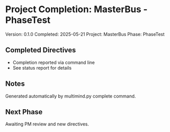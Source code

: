 # Project Completion: MasterBus - PhaseTest

Version: 0.1.0
Completed: 2025-05-21
Project: MasterBus
Phase: PhaseTest

## Completed Directives

* Completion reported via command line
* See status report for details

## Notes

Generated automatically by multimind.py complete command.

## Next Phase

Awaiting PM review and new directives.
